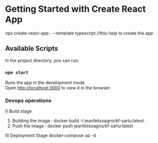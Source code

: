 # Getting Started with Create React App

npx create-react-app . --template typescript //this help to create the app

## Available Scripts

In the project directory, you can run:

### `npm start`

Runs the app in the development mode.\
Open [http://localhost:3000](http://localhost:3000) to view it in the browser.


### Devops operations
I) Build stage

1) Building the image : docker build -t jeanfelixsagno/kf-sarlu:latest .
2) Push the image : docker push jeanfelixsagno/kf-sarlu:latest

II) Deployment Stage
docker-compose up -d




